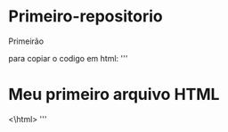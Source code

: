 # Primeiro-repositorio
Primeirão

para copiar o codigo em html:
'''
<html>
        <h1> Meu primeiro arquivo HTML</h1>
<\html>
'''

